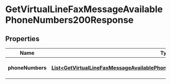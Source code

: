 

# GetVirtualLineFaxMessageAvailablePhoneNumbers200Response


## Properties

| Name | Type | Description | Notes |
|------------ | ------------- | ------------- | -------------|
|**phoneNumbers** | [**List&lt;GetVirtualLineFaxMessageAvailablePhoneNumbers200ResponsePhoneNumbersInner&gt;**](GetVirtualLineFaxMessageAvailablePhoneNumbers200ResponsePhoneNumbersInner.md) | Array of phone numbers. |  |



